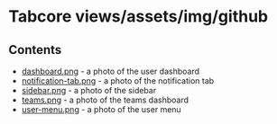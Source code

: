 # Tabcore views/assets/img/github

## Contents

- [dashboard.png](https://github.com/ccapdev1920T2/s11g5/blob/master/views/assets/img/github/dashboard.png) - a photo of the user dashboard
- [notification-tab.png](https://github.com/ccapdev1920T2/s11g5/blob/master/views/assets/img/github/notification-tab.png) - a photo of the notification tab
- [sidebar.png](https://github.com/ccapdev1920T2/s11g5/blob/master/views/assets/img/github/sidebar.png) - a photo of the sidebar
- [teams.png](https://github.com/ccapdev1920T2/s11g5/blob/master/views/assets/img/github/teams.png) - a photo of the teams dashboard
- [user-menu.png](https://github.com/ccapdev1920T2/s11g5/blob/master/views/assets/img/github/user-menu.png) - a photo of the user menu
